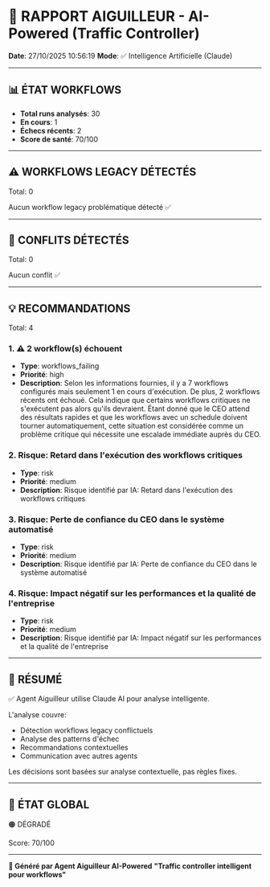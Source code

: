 # 🚦 RAPPORT AIGUILLEUR - AI-Powered (Traffic Controller)

**Date**: 27/10/2025 10:56:19
**Mode**: ✅ Intelligence Artificielle (Claude)

---

## 📊 ÉTAT WORKFLOWS

- **Total runs analysés**: 30
- **En cours**: 1
- **Échecs récents**: 2
- **Score de santé**: 70/100

---

## ⚠️  WORKFLOWS LEGACY DÉTECTÉS

Total: 0



Aucun workflow legacy problématique détecté ✅

---

## 🚨 CONFLITS DÉTECTÉS

Total: 0

Aucun conflit ✅

---

## 💡 RECOMMANDATIONS

Total: 4


### 1. ⚠️ 2 workflow(s) échouent

- **Type**: workflows_failing
- **Priorité**: high
- **Description**: Selon les informations fournies, il y a 7 workflows configurés mais seulement 1 en cours d'exécution. De plus, 2 workflows récents ont échoué. Cela indique que certains workflows critiques ne s'exécutent pas alors qu'ils devraient. Étant donné que le CEO attend des résultats rapides et que les workflows avec un schedule doivent tourner automatiquement, cette situation est considérée comme un problème critique qui nécessite une escalade immédiate auprès du CEO.


### 2. Risque: Retard dans l'exécution des workflows critiques

- **Type**: risk
- **Priorité**: medium
- **Description**: Risque identifié par IA: Retard dans l'exécution des workflows critiques


### 3. Risque: Perte de confiance du CEO dans le système automatisé

- **Type**: risk
- **Priorité**: medium
- **Description**: Risque identifié par IA: Perte de confiance du CEO dans le système automatisé


### 4. Risque: Impact négatif sur les performances et la qualité de l'entreprise

- **Type**: risk
- **Priorité**: medium
- **Description**: Risque identifié par IA: Impact négatif sur les performances et la qualité de l'entreprise




---

## 🎯 RÉSUMÉ

✅ Agent Aiguilleur utilise Claude AI pour analyse intelligente.

L'analyse couvre:
- Détection workflows legacy conflictuels
- Analyse des patterns d'échec
- Recommandations contextuelles
- Communication avec autres agents

Les décisions sont basées sur analyse contextuelle, pas règles fixes.

---

## 🔄 ÉTAT GLOBAL

🟠 DÉGRADÉ

Score: 70/100

---

**🚦 Généré par Agent Aiguilleur AI-Powered**
**"Traffic controller intelligent pour workflows"**
